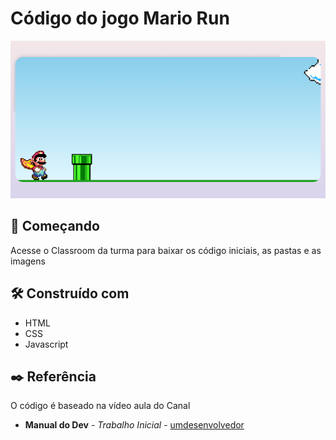 # Código do jogo Mario Run

<img src="/images/print.png">

## 🚀 Começando

Acesse o Classroom da turma para baixar os código iniciais, as pastas e as imagens


## 🛠️ Construído com

* HTML
* CSS
* Javascript


## ✒️ Referência

O código é baseado na vídeo aula do Canal
* **Manual do Dev** - *Trabalho Inicial* - [umdesenvolvedor](https://www.youtube.com/watch?v=r9buAwVBDhA)

